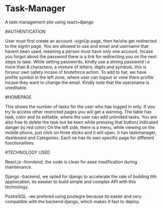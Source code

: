 # Task-Manager
A task management site using react+django

#AUTHENTICATION

User must first create an account -signUp page, then he/she get redirected to the signIn page.
You are allowed to use and email and username that havent been used, meaning a person must have only one account.
Incase you forgot about the password there is a link for redirecting you on the next steps to take.
While setting passwords, kindly use a strong password i.e more than 8 characters, a mixture of letters, digits and symbols, this is foryour own safety incase of bruteforce action.
To add to hat, we have profile symbol in the left zone, where user can logout or view there profile incase they want to change the email. Kindly note that the usersname is uneditable.

#HOMEPAGE

This shows the number of tasks for the user who has logged in only. If you try to access other restricted pages you will get a warning.
The table has task, color and its editable, where the user can add unlimited tasks. You are also free to delete the task but be keen while pressing that button( indicated danger by red color)
On the left side, there is a menu, while viewing on the mobile phone, just click on three sticks and it will open. It has taskmanager, dashboard  and Categories. Each ne has its own specific page for different functionalities.

#TECHNOLOGY USED

React.js  -frondend, the code is clean for ease modification during maintenance.

Django    -backend, we opted for django to accelerate the rate of building thh applixcation, its easeier to build simple and complex API with this technology.

PostreSQL -we prefered using postegre because its easier and very compatible with the backend django, which  makes it fast to deploy.
